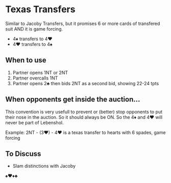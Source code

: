 # Texas Transfers

Similar to Jacoby Transfers, but it promises 6 or more cards of transfered suit AND it is game forcing.

- 4♦ transfers to 4♥
- 4♥ transfers to 4♠

## When to use

1. Partner opens 1NT or 2NT
2. Partner overcalls 1NT
3. Partner opens 2♣ then bids 2NT as a second bid, showing 22-24 tpts

## When opponents get inside the auction...

This convention is very usefull to prevent or (better) stop opponents to put their nose in the auction. So it should always be ON. So the 4♦ and 4♥ will never be part of Lebenshol.

Example: 2NT - (3♥) - 4♥ is a texas transfer to hearts with 6 spades, game forcing

## To Discuss

- Slam distinctions with Jacoby


♠♥♦♣
